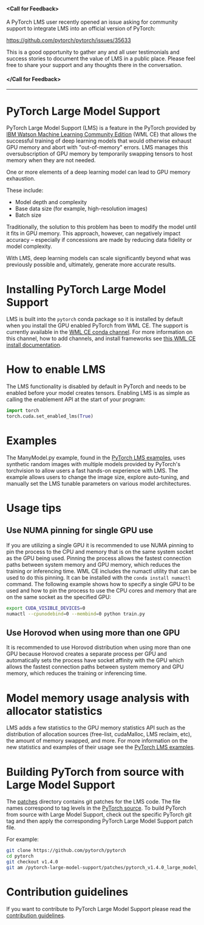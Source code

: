 #### &lt;Call for Feedback&gt;

A PyTorch LMS user recently opened an issue asking for community support to integrate LMS into an official version of PyTorch:

https://github.com/pytorch/pytorch/issues/35633

This is a good opportunity to gather any and all user testimonials and success stories to document the value of LMS in a public place.  Please feel free to share your support and any thoughts there in the conversation.

#### &lt;/Call for Feedback&gt;

***

# PyTorch Large Model Support

PyTorch Large Model Support (LMS) is a feature in the PyTorch provided
by [IBM Watson Machine Learning Community Edition](https://public.dhe.ibm.com/ibmdl/export/pub/software/server/ibm-ai/conda/) (WML CE) that allows the
successful training of deep learning models that would otherwise exhaust GPU
memory and abort with "out-of-memory" errors. LMS manages this
oversubscription of GPU memory by temporarily swapping tensors to host memory
when they are not needed.

One or more elements of a deep learning model can lead to GPU memory exhaustion.

These include:

 * Model depth and complexity
 * Base data size (for example, high-resolution images)
 * Batch size

Traditionally, the solution to this problem has been to modify the model until
it fits in GPU memory. This approach, however, can negatively impact
accuracy – especially if concessions are made by reducing data
fidelity or model complexity.

With LMS, deep learning models can scale significantly beyond what was
previously possible and, ultimately, generate more accurate results.

# Installing PyTorch Large Model Support

LMS is built into the `pytorch` conda package so it is installed by
default when you install the GPU enabled PyTorch from WML CE.
The support is currently available in the [WML CE conda channel](https://public.dhe.ibm.com/ibmdl/export/pub/software/server/ibm-ai/conda/#/).
For more information on this channel, how to add channels, and install
frameworks see [this WML CE install documentation](https://www.ibm.com/support/knowledgecenter/SS5SF7_1.7.0/navigation/wmlce_install.htm).


# How to enable LMS

The LMS functionality is disabled by default in PyTorch and needs to be
enabled before your model creates tensors. Enabling LMS is
as simple as calling the enablement API at the start of your program:

```python
import torch
torch.cuda.set_enabled_lms(True)
```

# Examples
The ManyModel.py example, found in the [PyTorch LMS examples](examples/),
uses synthetic random images with multiple models provided by
PyTorch's torchvision to allow users a fast hands-on experience with
LMS. The example allows users to change the image size, explore auto-tuning,
and manually set the LMS tunable parameters on various model architectures.

# Usage tips

## Use NUMA pinning for single GPU use
If you are utilizing a single GPU it is recommended to use NUMA pinning to pin
the process to the CPU and memory that is on the same system socket as the
GPU being used. Pinning the process allows the fastest connection paths between
system memory and GPU memory, which reduces the training or inferencing time.
WML CE includes the numactl utility that can be used to do this pinning. It
can be installed with the `conda install numactl` command. The following
example shows how to specify a single GPU to be used and how to pin the
process to use the CPU cores and memory that are on the same socket
as the specified GPU:

```sh
export CUDA_VISIBLE_DEVICES=0
numactl --cpunodebind=0 --membind=0 python train.py
```

## Use Horovod when using more than one GPU
It is recommended to use Horovod distribution when using more than one GPU
because Horovod creates a separate process per GPU and automatically sets the
process have socket affinity with the GPU which allows the fastest
connection paths between system memory and GPU memory, which reduces the
training or inferencing time.

# Model memory usage analysis with allocator statistics
LMS adds a few statistics to the GPU memory statistics API such as
the distribution of allocation sources (free-list, cudaMalloc, LMS reclaim, etc), the amount
of memory swapped, and more. For more information on the new statistics
and examples of their usage see the [PyTorch LMS examples](examples/).

# Building PyTorch from source with Large Model Support
The [patches](patches/) directory contains git patches for the LMS code.
The file names correspond to tag levels in the
[PyTorch source](https://github.com/pytorch/pytorch/). To build
PyTorch from source with Large Model Support, check out the
specific PyTorch git tag and then apply the corresponding PyTorch Large
Model Support patch file.

For example:
```sh
git clone https://github.com/pytorch/pytorch
cd pytorch
git checkout v1.4.0
git am /pytorch-large-model-support/patches/pytorch_v1.4.0_large_model_support.patch
```

# Contribution guidelines

If you want to contribute to PyTorch Large Model Support please read the
[contribution guidelines](CONTRIBUTING.md).
